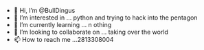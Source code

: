 - 👋 Hi, I’m @BullDingus
- 👀 I’m interested in ... python and trying to hack into the pentagon
- 🌱 I’m currently learning ... n othing 
- 💞️ I’m looking to collaborate on ... taking over the world
- 📫 How to reach me ...2813308004

<!---
BullDingus/BullDingus is a ✨ special ✨ repository because its `README.md` (this file) appears on your GitHub profile.
You can click the Preview link to take a look at your changes.
--->
